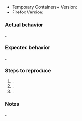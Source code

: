 <!-- Feel free to ignore this issue template if you just want to ask or suggest something

- Try to reproduce your issue with a clean profile and without other Add-ons installed. New profiles can easily be created and used by navigating to "about:profiles"

- If it works with a new profile, it might be an Add-on incompatibility or some unusual Firefox configuration, please include the full troubleshooting information in this case: Navigate to "about:support", click "Copy text to clipboard", paste the text into a new file called "support.txt" and attach the file to the issue

- If the issue only happens after you configured Temporary Containers preferences, then please attach preferences file export (be aware that the list of Per Domain configurations is included in the export)

- Bonus points if you provide a debug log: https://github.com/stoically/temporary-containers/wiki/Debug-Log

- Limitation: If you're in a Private Window or "Firefox will: Never remember history" in the Firefox Preferences/Options under "Privacy & Security > History" is selected (known as Permanent Private Mode), then Temporary Containers will not work since Containers aren't available in Private Windows
-->

- Temporary Containers+ Version:
- Firefox Version:

### Actual behavior
..

### Expected behavior
..

### Steps to reproduce
<!-- When your issue involves clicking links or buttons, then please make sure to include exactly where (e.g. website loaded in a tab in a temporary container) and how (which keyboard/mouse buttons) you used -->
1. ..
2. ..
3. ..

### Notes
..
